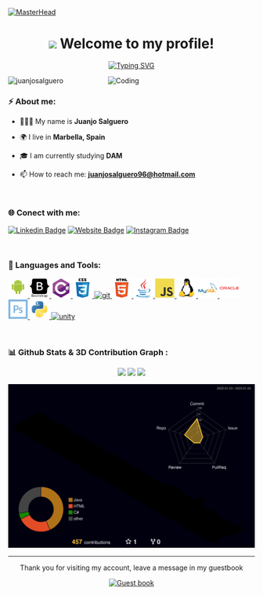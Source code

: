 [![MasterHead](https://i.ibb.co/sKB4Ygq/github-header-image-4.png)](https://juanjosalguero.io)

<h1 align="center"><img src="https://media.giphy.com/media/hvRJCLFzcasrR4ia7z/giphy.gif" width="28"> Welcome to my profile! </h1>

<p align="center">
<a href="https://git.io/typing-svg"><img src="https://readme-typing-svg.demolab.com?font=Fira+Code&pause=1000&color=F8BC38&center=true&vCenter=true&width=460&lines=Mobile,+Web+and+Desktop+apps+developer" alt="Typing SVG" /></a>
</p>

<img align="right" alt="Coding" width="300" src="https://user-images.githubusercontent.com/5713670/87202985-820dcb80-c2b6-11ea-9f56-7ec461c497c3.gif">

<p align="left"> <img src="https://komarev.com/ghpvc/?username=juanjosalguero&label=Profile%20views&color=0e75b6&style=flat" alt="juanjosalguero" /> </p>

### ⚡ About me:

- 👨🏻‍💻 My name is **Juanjo Salguero**

- 🌍 I live in **Marbella, Spain**

- 🎓 I am currently studying **DAM**

- 📫 How to reach me: **juanjosalguero96@hotmail.com**

<br>

### 🌐 Conect with me:

[![Linkedin Badge](https://img.shields.io/badge/-LinkedIn-0e76a8?style=flat-square&logo=Linkedin&logoColor=white)](https://www.linkedin.com/in/juanjosalgueroacevedo/)
[![Website Badge](https://img.shields.io/badge/Website-3b5998?style=flat-square&logo=google-chrome&logoColor=white)](https://juanjosalguero.github.io/)
[![Instagram Badge](https://img.shields.io/badge/-Instagram-e4405f?style=flat-square&logo=Instagram&logoColor=white)](https://instagram.com/juanjosalguero_)

<br>

### 🔧 Languages and Tools:
<p align="left"> <a href="https://developer.android.com" target="_blank" rel="noreferrer"> <img src="https://raw.githubusercontent.com/devicons/devicon/master/icons/android/android-original-wordmark.svg" alt="android" width="40" height="40"/> </a> <a href="https://getbootstrap.com" target="_blank" rel="noreferrer"> <img src="https://raw.githubusercontent.com/devicons/devicon/master/icons/bootstrap/bootstrap-plain-wordmark.svg" alt="bootstrap" width="40" height="40"/> </a> <a href="https://www.w3schools.com/cs/" target="_blank" rel="noreferrer"> <img src="https://raw.githubusercontent.com/devicons/devicon/master/icons/csharp/csharp-original.svg" alt="csharp" width="40" height="40"/> </a> <a href="https://www.w3schools.com/css/" target="_blank" rel="noreferrer"> <img src="https://raw.githubusercontent.com/devicons/devicon/master/icons/css3/css3-original-wordmark.svg" alt="css3" width="40" height="40"/> </a> <a href="https://git-scm.com/" target="_blank" rel="noreferrer"> <img src="https://www.vectorlogo.zone/logos/git-scm/git-scm-icon.svg" alt="git" width="40" height="40"/> </a> <a href="https://www.w3.org/html/" target="_blank" rel="noreferrer"> <img src="https://raw.githubusercontent.com/devicons/devicon/master/icons/html5/html5-original-wordmark.svg" alt="html5" width="40" height="40"/> </a> <a href="https://www.java.com" target="_blank" rel="noreferrer"> <img src="https://raw.githubusercontent.com/devicons/devicon/master/icons/java/java-original.svg" alt="java" width="40" height="40"/> </a> <a href="https://developer.mozilla.org/en-US/docs/Web/JavaScript" target="_blank" rel="noreferrer"> <img src="https://raw.githubusercontent.com/devicons/devicon/master/icons/javascript/javascript-original.svg" alt="javascript" width="40" height="40"/> </a> <a href="https://www.linux.org/" target="_blank" rel="noreferrer"> <img src="https://raw.githubusercontent.com/devicons/devicon/master/icons/linux/linux-original.svg" alt="linux" width="40" height="40"/> </a> <a href="https://www.mysql.com/" target="_blank" rel="noreferrer"> <img src="https://raw.githubusercontent.com/devicons/devicon/master/icons/mysql/mysql-original-wordmark.svg" alt="mysql" width="40" height="40"/> </a> <a href="https://www.oracle.com/" target="_blank" rel="noreferrer"> <img src="https://raw.githubusercontent.com/devicons/devicon/master/icons/oracle/oracle-original.svg" alt="oracle" width="40" height="40"/> </a> <a href="https://www.photoshop.com/en" target="_blank" rel="noreferrer"> <img src="https://raw.githubusercontent.com/devicons/devicon/master/icons/photoshop/photoshop-line.svg" alt="photoshop" width="40" height="40"/> </a> <a href="https://www.python.org" target="_blank" rel="noreferrer"> <img src="https://raw.githubusercontent.com/devicons/devicon/master/icons/python/python-original.svg" alt="python" width="40" height="40"/> </a> <a href="https://unity.com/" target="_blank" rel="noreferrer"> <img src="https://www.vectorlogo.zone/logos/unity3d/unity3d-icon.svg" alt="unity" width="40" height="40"/> </a></p>
<br>

### 📊 Github Stats & 3D Contribution Graph :

<p align="center">
  <img height="50%" width="auto" src ="https://github-readme-stats.vercel.app/api?username=juanjosalguero&show_icons=true&count_private=true&theme=darcula&hide_border=true&bg_color=00000000">
  <img height="50%" width="auto" src ="https://github-readme-stats.vercel.app/api/top-langs/?username=juanjosalguero&layout=compact&hide_border=true&theme=darcula&bg_color=00000000&langs_count=6&hide=jupyter%20notebook,tex,css,php&exclude_repo=Pacman-AI">
  <img src ="https://github-readme-streak-stats.herokuapp.com?user=juanjosalguero&theme=darcula&hide_border=true&background=FFFFFF00">
  <br>
</p>

![](./profile-3d-contrib/profile-night-rainbow.svg)

---
<div align="center">
<p>Thank you for visiting my account, leave a message in my guestbook </p>
 <a href="https://github.com/JuanjoSalguero/JuanjoSalguero/issues/2"><img width="100" src="https://www.uompgadmissions.com/images/Click-Here.gif" alt="Guest book"></a>
</div>
